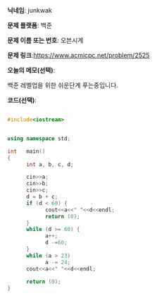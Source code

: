 **닉네임**: junkwak

**문제 플랫폼**: 백준

**문제 이름 또는 번호**: 오븐시계


**문제 링크**:https://www.acmicpc.net/problem/2525

**오늘의 메모(선택)**: 

백준 레벨업을 위한 쉬운단계 푸는중입니다.

**코드(선택)**:

```cpp

#include<iostream>


using namespace std;

int   main()
{
      int a, b, c, d;

      cin>>a;
      cin>>b;
      cin>>c;
      d = b + c;
      if (d < 60) {
            cout<<a<<" "<<d<<endl;
            return (0);
      }
      while (d >= 60) {
            a++;
            d -=60;
      }
      while (a > 23)
            a -= 24;
      cout<<a<<" "<<d<<endl;
      
      return (0);
}
